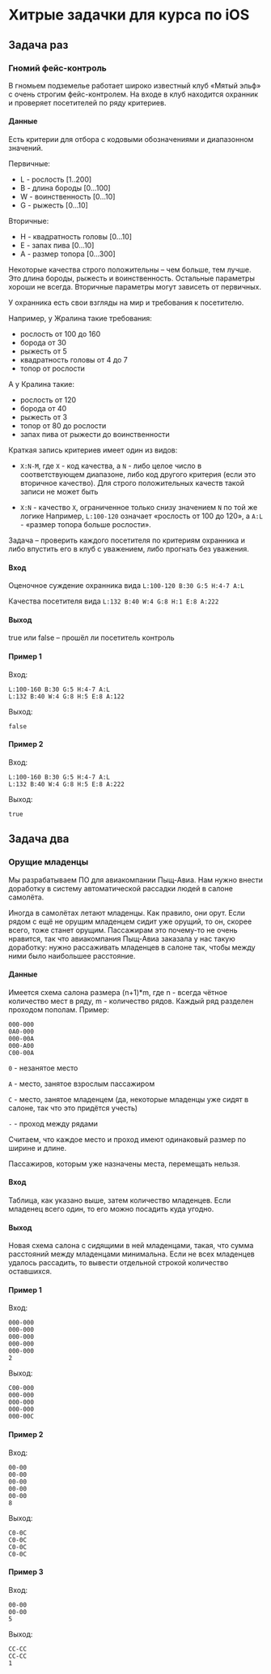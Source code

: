 # Хитрые задачки для курса по iOS

## Задача раз
### Гномий фейс-контроль
В гномьем подземелье работает широко известный клуб «Мятый эльф» с очень строгим фейс-контролем. На входе в клуб находится охранник и проверяет посетителей по ряду критериев.

#### Данные
Есть критерии для отбора с кодовыми обозначениями и диапазонном значений.

Первичные:
- L - рослость [1..200]
- B - длина бороды [0…100]
- W - воинственность [0…10]
- G - рыжесть [0…10]

Вторичные:
- H - квадратность головы [0…10]
- E - запах пива [0…10]
- A - размер топора [0…300]

Некоторые качества строго положительны – чем больше, тем лучше. Это длина бороды, рыжесть и воинственность. Остальные параметры хороши не всегда. Вторичные параметры могут зависеть от первичных.

У охранника есть свои взгляды на мир и требования к посетителю. 

Например, у Жралина такие требования:
- рослость от 100 до 160
- борода от 30
- рыжесть от 5
- квадратность головы от 4 до 7
- топор от рослости

А у Кралина такие:
- рослость от 120
- борода от 40
- рыжесть от 3
- топор от 80 до рослости
- запах пива от рыжести до воинственности

Краткая запись критериев имеет один из видов:
- `X:N-M`, где `X` - код качества, а `N` - либо целое число в соответствующем диапазоне, либо код другого критерия (если это вторичное качество). Для строго положительных качеств такой записи не может быть

- `X:N` - качество `X`, ограниченное только снизу значением `N` по той же логике
Например, `L:100-120` означает «рослость от 100 до 120», а `A:L` - «размер топора больше рослости».

Задача – проверить каждого посетителя по критериям охранника и либо впустить его в клуб с уважением, либо прогнать без уважения.

#### Вход
Оценочное суждение охранника вида
`L:100-120 B:30 G:5 H:4-7 A:L`

Качества посетителя вида
`L:132 B:40 W:4 G:8 H:1 E:8 A:222`

#### Выход
true или false – прошёл ли посетитель контроль

#### Пример 1
Вход:
```
L:100-160 B:30 G:5 H:4-7 A:L
L:132 B:40 W:4 G:8 H:5 E:8 A:122
```
Выход:
```
false
```

#### Пример 2
Вход:
```
L:100-160 B:30 G:5 H:4-7 A:L
L:132 B:40 W:4 G:8 H:5 E:8 A:222
```
Выход:
```
true
```


## Задача два
### Орущие младенцы
Мы разрабатываем ПО для авиакомпании Пыщ-Авиа. Нам нужно внести доработку в систему автоматической рассадки людей в салоне самолёта.

Иногда в самолётах летают младенцы. Как правило, они орут. Если рядом с ещё не орущим младенцем сидит уже орущий, то он, скорее всего, тоже станет орущим. Пассажирам это почему-то не очень нравится, так что авиакомпания Пыщ-Авиа заказала у нас такую доработку: нужно рассаживать младенцев в салоне так, чтобы между ними было наибольшее расстояние. 

#### Данные
Имеется схема салона размера (n+1)\*m, где n - всегда чётное количество мест в ряду, m - количество рядов. Каждый ряд разделен проходом пополам. Пример:
```
000-000
0A0-000
000-00A
000-A00
C00-00A
```
`0` - незанятое место

`A` - место, занятое взрослым пассажиром

`C` - место, занятое младенцем (да, некоторые младенцы уже сидят в салоне, так что это придётся учесть)

`-` - проход между рядами

Считаем, что каждое место и проход имеют одинаковый размер по ширине и длине.

Пассажиров, которым уже назначены места, перемещать нельзя.

#### Вход
Таблица, как указано выше, затем количество младенцев. Если младенец всего один, то его можно посадить куда угодно.

#### Выход
Новая схема салона с сидящими в ней младенцами, такая, что сумма расстояний между младенцами минимальна. Если не всех младенцев удалось рассадить, то вывести отдельной строкой количество оставшихся.

#### Пример 1
Вход:
```
000-000
000-000
000-000
000-000
000-000
2
```
Выход:
```
С00-000
000-000
000-000
000-000
000-00С
```
#### Пример 2
Вход:
```
00-00
00-00
00-00
00-00
00-00
8
```
Выход:
```
С0-0С
С0-0С
С0-0С
С0-0С
```
#### Пример 3
Вход:
```
00-00
00-00
5
```
Выход:
```
СС-СС
СС-СС
1
```
